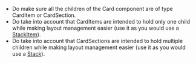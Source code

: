 - Do make sure all the children of the Card component are of type CardItem or CardSection.
- Do take into account that CardItems are intended to hold only one child while making layout management easier (use it as you would use a [StackItem](https://developer.microsoft.com/en-us/fluentui#/components/stack)).
- Do take into account that CardSections are intended to hold multiple children while making layout management easier (use it as you would use a [Stack](https://developer.microsoft.com/en-us/fluentui#/components/stack)).
